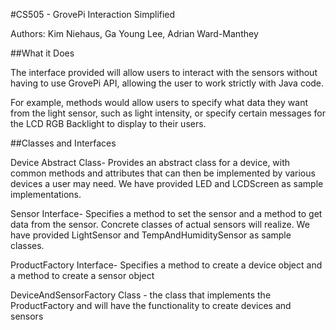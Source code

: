 
#CS505 - GrovePi Interaction Simplified

Authors: Kim Niehaus, Ga Young Lee, Adrian Ward-Manthey

##What it Does

The interface provided will allow users to interact with the sensors without having to use GrovePi API, allowing the user to work strictly with Java code.

For example, methods would allow users to specify what data they want from the light sensor, such as light intensity, or specify certain messages for the LCD RGB Backlight to display to their users.

##Classes and Interfaces

Device Abstract Class- Provides an abstract class for a device, with common methods and attributes that can then be implemented by various devices a user may need. We have provided LED and LCDScreen as sample implementations.

Sensor Interface- Specifies a method to set the sensor and a method to get data from the sensor. Concrete classes of actual sensors will realize. We have provided LightSensor and TempAndHumiditySensor as sample classes.

ProductFactory Interface- Specifies a method to create a device object and a method to create a sensor object

DeviceAndSensorFactory Class - the class that implements the ProductFactory and will have the functionality to create devices and sensors